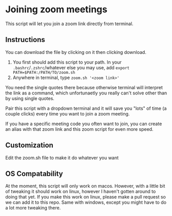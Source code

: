 # Joining zoom meetings

This script will let you join a zoom link directly from terminal. 

## Instructions

You can download the file by clicking on it then clicking download. 

1. You first should add this script to your path. In your `.bashrc`/`.zshrc`/whatever else you may use, add `export PATH=$PATH:/PATH/TO/zoom.sh`
2. Anywhere in terminal, type `zoom.sh '<zoom link>'`

You need the single quotes there because otherwise terminal will interpret the link as a command, which unfortunaetly you really can't solve other than by using single quotes.

Pair this script with a dropdown terminal and it will save you "lots" of time (a couple clicks) every time you want to join a zoom meeting.

If you have a specific meeting code you often want to join, you can create an alias with that zoom link and this zoom script for even more speed.

## Customization

Edit the zoom.sh file to make it do whatever you want

## OS Compatability

At the moment, this script will only work on macos. However, with a little bit of tweaking it should work on linux, however I haven't gotten around to doing that yet. If you make this work on linux, please make a pull request so we can add it to this repo. Same with windows, except you might have to do a lot more tweaking there.

